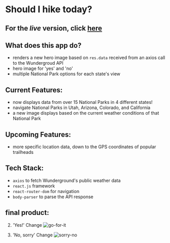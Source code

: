 # Should I hike today?

## For the _live_ version, click [here](https://should-i-hike.now.sh/#/)

## What does this app do?
- renders a new hero image based on `res.data` received from an axios call to the Wundergroud API
- hero image for 'yes' and 'no'
- multiple National Park options for each state's view

## Current Features:
- now displays data from over 15 National Parks in 4 different states! 
- navigate National Parks in Utah, Arizona, Colorado, and California
- a new image displays based on the current weather conditions of that National Park

## Upcoming Features:
- more specific location data, down to the GPS coordinates of popular trailheads

## Tech Stack:
- `axios` to fetch Wunderground's public weather data
- `react.js` framework
- `react-router-dom` for navigation 
- `body-parser` to parse the API response

## final product:
2. 'Yes!' Change
![go-for-it]()

3. 'No, sorry' Change
![sorry-no]()